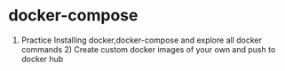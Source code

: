 # docker-compose
1) Practice Installing docker,docker-compose and explore all docker commands 2) Create custom docker images of your own and push to docker hub 
